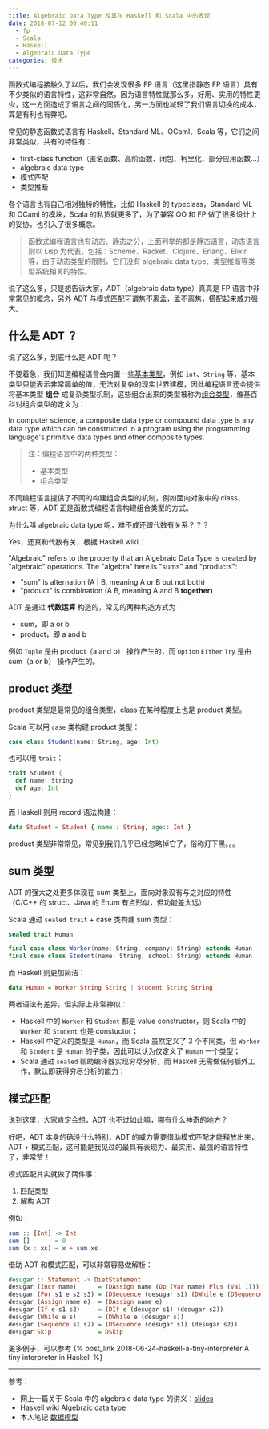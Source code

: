 ```yaml
---
title: Algebraic Data Type 及其在 Haskell 和 Scala 中的表现
date: 2018-07-12 00:40:11
  - fp
  - Scala
  - Haskell
  - Algebraic Data Type 
categories: 技术
---
```


函数式编程接触久了以后，我们会发现很多 FP 语言（这里指静态 FP 语言）具有不少类似的语言特性，这非常自然，因为语言特性就那么多，好用、实用的特性更少，这一方面造成了语言之间的同质化，另一方面也减轻了我们语言切换的成本，算是有利也有弊吧。

常见的静态函数式语言有 Haskell、Standard ML、OCaml、Scala 等，它们之间非常类似，共有的特性有：

* first-class function（匿名函数、高阶函数、闭包、柯里化、部分应用函数...）
* algebraic data type
* 模式匹配
* 类型推断

各个语言也有自己相对独特的特性，比如 Haskell 的 typeclass，Standard ML 和 OCaml 的模块，Scala 的私货就更多了，为了兼容 OO 和 FP 做了很多设计上的妥协，也引入了很多概念。

<!-- more -->

>函数式编程语言也有动态、静态之分，上面列举的都是静态语言，动态语言则以 Lisp 为代表，包括：Scheme、Racket、Clojure、Erlang、Elixir 等，由于动态类型的限制，它们没有 algebraic data type、类型推断等类型系统相关的特性。

说了这么多，只是想告诉大家，ADT（algebraic data type）真真是 FP 语言中非常常见的概念，另外 ADT 与模式匹配可谓焦不离孟，孟不离焦，搭配起来威力强大。

## 什么是 ADT ？

说了这么多，到底什么是 ADT 呢？

不要着急，我们知道编程语言会内置一些[基本类型](https://en.wikipedia.org/wiki/Primitive_data_type)，例如 `int`、`String` 等，基本类型只能表示非常简单的值，无法对复杂的现实世界建模，因此编程语言还会提供将基本类型 **组合** 成复杂类型机制，这些组合出来的类型被称为[组合类型](https://en.wikipedia.org/wiki/Composite_data_type)，维基百科对组合类型的定义为：

In computer science, a composite data type or compound data type is any data type which can be constructed in a program using the programming language's primitive data types and other composite types.

>注：编程语言中的两种类型：
>* 基本类型
>* 组合类型

不同编程语言提供了不同的构建组合类型的机制，例如面向对象中的 class、struct 等，ADT 正是函数式编程语言构建组合类型的方式。

为什么叫 algebraic data type 呢，难不成还跟代数有关系？？？

Yes，还真和代数有关，根据 Haskell wiki：

"Algebraic" refers to the property that an Algebraic Data Type is created by "algebraic" operations. The "algebra" here is "sums" and "products":

* "sum" is alternation (A | B, meaning A or B but not both)
* "product" is combination (A B, meaning A and B **together)**

ADT 是通过 **代数运算** 构造的，常见的两种构造方式为：

* sum，即 a or b
* product，即 a and b

例如 `Tuple` 是由 product（a and b） 操作产生的，而 `Option` `Either` `Try`  是由 sum（a or b） 操作产生的。

## product 类型

product 类型是最常见的组合类型，class 在某种程度上也是 product 类型。

Scala 可以用 `case` 类构建 product 类型：

```Scala
case class Student(name: String, age: Int)
```

也可以用 `trait`：

```Scala
trait Student {
  def name: String
  def age: Int
}
```

而 Haskell 则用 record 语法构建：

```Haskell
data Student = Student { name:: String, age:: Int }
```

product 类型非常常见，常见到我们几乎已经忽略掉它了，俗称灯下黑。。。

## sum 类型

ADT 的强大之处更多体现在 sum 类型上，面向对象没有与之对应的特性（C/C++ 的 struct、Java 的 Enum 有点形似，但功能差太远）

Scala 通过 `sealed trait` + case 类构建 sum 类型：

```Scala
sealed trait Human

final case class Worker(name: String, company: String) extends Human
final case class Student(name: String, school: String) extends Human
```

而 Haskell 则更加简洁：

```Haskell
data Human = Worker String String | Student String String
```

两者语法有差异，但实际上非常神似：

* Haskell 中的 `Worker` 和 `Student` 都是 value constructor，则 Scala 中的 `Worker` 和 `Student` 也是 constuctor；
* Haskell 中定义的类型是 `Human`，而 Scala 虽然定义了 3 个不同类，但 `Worker` 和 `Student` 是 `Human` 的子类，因此可以认为仅定义了 `Human` 一个类型；
* Scala 通过 `sealed` 帮助编译器实现穷尽分析，而 Haskell 无需做任何额外工作，默认即获得穷尽分析的能力；

## 模式匹配

说到这里，大家肯定会想，ADT 也不过如此嘛，哪有什么神奇的地方？

好吧，ADT 本身的确没什么特别，ADT 的威力需要借助模式匹配才能释放出来，ADT + 模式匹配，这可能是我见过的最具有表现力、最实用、最强的语言特性了，非常赞！

模式匹配其实就做了两件事：

1. 匹配类型
2. 解构 ADT

例如：

```Haskell
sum :: [Int] -> Int
sum []       = 0
sum (x : xs) = x + sum xs
```

借助 ADT 和模式匹配，可以非常容易做解析：

```Haskell
desugar :: Statement -> DietStatement
desugar (Incr name)      = (DAssign name (Op (Var name) Plus (Val 1)))
desugar (For s1 e s2 s3) = (DSequence (desugar s1) (DWhile e (DSequence (desugar s3) (desugar s2))))
desugar (Assign name e)  = (DAssign name e)
desugar (If e s1 s2)     = (DIf e (desugar s1) (desugar s2))
desugar (While e s)      = (DWhile e (desugar s))
desugar (Sequence s1 s2) = (DSequence (desugar s1) (desugar s2))
desugar Skip             = DSkip
```

更多例子，可以参考 {% post_link 2018-06-24-haskell-a-tiny-interpreter A tiny interpreter in Haskell %}

---

参考：

* 网上一篇关于 Scala 中的 algebraic data type 的讲义：[slides](http://tpolecat.github.io/presentations/algebraic_types.html#17)
* Haskell wiki [Algebraic data type](https://wiki.haskell.org/Algebraic_data_type)
* 本人笔记 [数据模型](https://github.com/satansk/learning-fpinscala/wiki/%E6%95%B0%E6%8D%AE%E6%A8%A1%E5%9E%8B)
